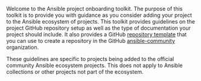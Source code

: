 
Welcome to the Ansible project onboarding toolkit. 
The purpose of this toolkit is to provide you with guidance as
you consider adding your project to the Ansible ecosystem of projects.
This toolkit provides guidelines on the project GitHub repository setup
as well as the type of documentation your project should include. 
It also provides a GitHub 
[repository template](https://github.com/ansible-community/project-template)
that you can use to create a repository in the GitHub
[ansible-community](https://github.com/ansible-community) organization.

These guidelines are specific to projects being added to the official community
Ansible ecosystem projects. This does not apply to Ansible collections or other 
projects not part of the ecosystem.